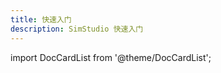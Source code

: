 ```yaml
---
title: 快速入门
description: SimStudio 快速入门
---
```


import DocCardList from '@theme/DocCardList';

<DocCardList />
